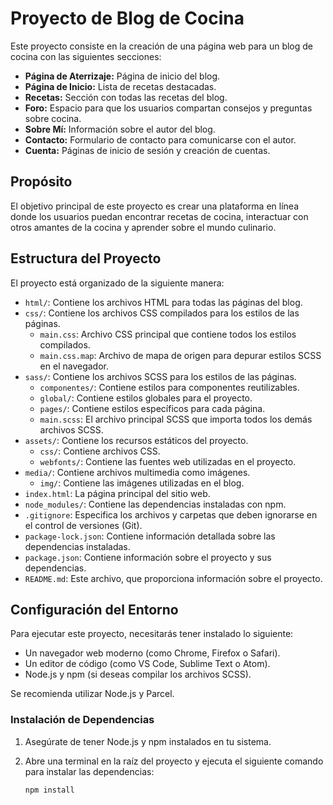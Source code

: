 # Proyecto de Blog de Cocina

Este proyecto consiste en la creación de una página web para un blog de cocina con las siguientes secciones:

* **Página de Aterrizaje:** Página de inicio del blog.
* **Página de Inicio:** Lista de recetas destacadas.
* **Recetas:** Sección con todas las recetas del blog.
* **Foro:** Espacio para que los usuarios compartan consejos y preguntas sobre cocina.
* **Sobre Mí:** Información sobre el autor del blog.
* **Contacto:** Formulario de contacto para comunicarse con el autor.
* **Cuenta:** Páginas de inicio de sesión y creación de cuentas.

## Propósito

El objetivo principal de este proyecto es crear una plataforma en línea donde los usuarios puedan encontrar recetas de cocina, interactuar con otros amantes de la cocina y aprender sobre el mundo culinario.

## Estructura del Proyecto

El proyecto está organizado de la siguiente manera:

* `html/`: Contiene los archivos HTML para todas las páginas del blog.
* `css/`: Contiene los archivos CSS compilados para los estilos de las páginas.
    * `main.css`: Archivo CSS principal que contiene todos los estilos compilados.
    * `main.css.map`: Archivo de mapa de origen para depurar estilos SCSS en el navegador.
* `sass/`: Contiene los archivos SCSS para los estilos de las páginas.
    * `componentes/`: Contiene estilos para componentes reutilizables.
    * `global/`: Contiene estilos globales para el proyecto.
    * `pages/`: Contiene estilos específicos para cada página.
    * `main.scss`: El archivo principal SCSS que importa todos los demás archivos SCSS.
* `assets/`: Contiene los recursos estáticos del proyecto.
    * `css/`: Contiene archivos CSS.
    * `webfonts/`: Contiene las fuentes web utilizadas en el proyecto.
* `media/`: Contiene archivos multimedia como imágenes.
    * `img/`: Contiene las imágenes utilizadas en el blog.
* `index.html`: La página principal del sitio web.
* `node_modules/`: Contiene las dependencias instaladas con npm.
* `.gitignore`: Especifica los archivos y carpetas que deben ignorarse en el control de versiones (Git).
* `package-lock.json`: Contiene información detallada sobre las dependencias instaladas.
* `package.json`: Contiene información sobre el proyecto y sus dependencias.
* `README.md`: Este archivo, que proporciona información sobre el proyecto.

## Configuración del Entorno

Para ejecutar este proyecto, necesitarás tener instalado lo siguiente:

* Un navegador web moderno (como Chrome, Firefox o Safari).
* Un editor de código (como VS Code, Sublime Text o Atom).
* Node.js y npm (si deseas compilar los archivos SCSS).

Se recomienda utilizar Node.js y Parcel.

### Instalación de Dependencias

1. Asegúrate de tener Node.js y npm instalados en tu sistema.
2. Abre una terminal en la raíz del proyecto y ejecuta el siguiente comando para instalar las dependencias:

    ```bash
    npm install
    ```